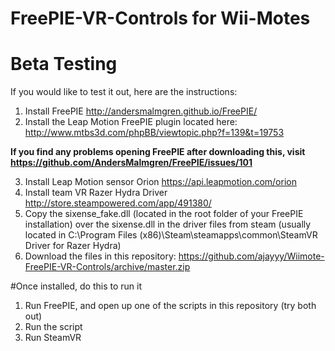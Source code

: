 # FreePIE-VR-Controls for Wii-Motes

# Beta Testing
If you would like to test it out, here are the instructions:

1. Install FreePIE http://andersmalmgren.github.io/FreePIE/
2. Install the Leap Motion FreePIE plugin located here: http://www.mtbs3d.com/phpBB/viewtopic.php?f=139&t=19753

<b>If you find any problems opening FreePIE after downloading this, visit https://github.com/AndersMalmgren/FreePIE/issues/101</b>

3. Install Leap Motion sensor Orion https://api.leapmotion.com/orion
4. Install team VR Razer Hydra Driver http://store.steampowered.com/app/491380/
5. Copy the sixense_fake.dll (located in the root folder of your FreePIE installation) over the sixense.dll in the driver files from steam (usually located in C:\Program Files (x86)\Steam\steamapps\common\SteamVR Driver for Razer Hydra)
6. Download the files in this repository: https://github.com/ajayyy/Wiimote-FreePIE-VR-Controls/archive/master.zip

#Once installed, do this to run it
1. Run FreePIE, and open up one of the scripts in this repository (try both out)
2. Run the script
3. Run SteamVR
